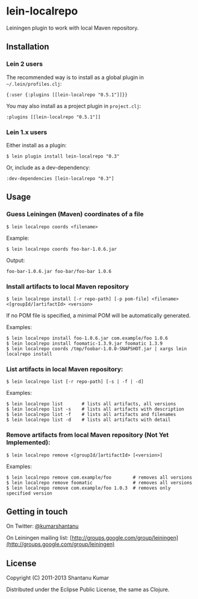 # lein-localrepo

Leiningen plugin to work with local Maven repository.


## Installation

### Lein 2 users

The recommended way is to install as a global plugin in `~/.lein/profiles.clj`:

    {:user {:plugins [[lein-localrepo "0.5.1"]]}}

You may also install as a project plugin in `project.clj`:

    :plugins [[lein-localrepo "0.5.1"]]


### Lein 1.x users

Either install as a plugin:

    $ lein plugin install lein-localrepo "0.3"

Or, include as a dev-dependency:

    :dev-dependencies [lein-localrepo "0.3"]


## Usage

### Guess Leiningen (Maven) coordinates of a file

    $ lein localrepo coords <filename>

Example:

    $ lein localrepo coords foo-bar-1.0.6.jar

Output:

    foo-bar-1.0.6.jar foo-bar/foo-bar 1.0.6


### Install artifacts to local Maven repository

    $ lein localrepo install [-r repo-path] [-p pom-file] <filename> <[groupId/]artifactId> <version>

If no POM file is specified, a minimal POM will be automatically generated.

Examples:

    $ lein localrepo install foo-1.0.6.jar com.example/foo 1.0.6
    $ lein localrepo install foomatic-1.3.9.jar foomatic 1.3.9
    $ lein localrepo coords /tmp/foobar-1.0.0-SNAPSHOT.jar | xargs lein localrepo install


### List artifacts in local Maven repository:

    $ lein localrepo list [-r repo-path] [-s | -f | -d]

Examples:

    $ lein localrepo list       # lists all artifacts, all versions
    $ lein localrepo list -s    # lists all artifacts with description
    $ lein localrepo list -f    # lists all artifacts and filenames
    $ lein localrepo list -d    # lists all artifacts with detail


### Remove artifacts from local Maven repository (Not Yet Implemented):

    $ lein localrepo remove <[groupId/]artifactId> [<version>]

Examples:

    $ lein localrepo remove com.example/foo        # removes all versions
    $ lein localrepo remove foomatic               # removes all versions
    $ lein localrepo remove com.example/foo 1.0.3  # removes only specified version


## Getting in touch

On Twitter: [@kumarshantanu](http://twitter.com/kumarshantanu)

On Leiningen mailing list: [http://groups.google.com/group/leiningen](http://groups.google.com/group/leiningen)


## License

Copyright (C) 2011-2013 Shantanu Kumar

Distributed under the Eclipse Public License, the same as Clojure.
